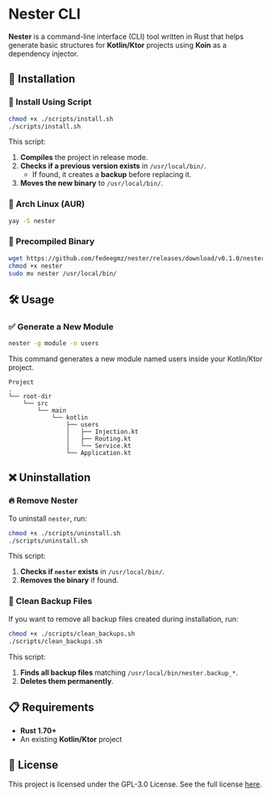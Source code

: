 # Nester CLI

**Nester** is a command-line interface (CLI) tool written in Rust that helps generate basic structures for **Kotlin/Ktor** projects using **Koin** as a dependency injector.

## 🚀 Installation

### 🔧 Install Using Script

```bash
chmod +x ./scripts/install.sh
./scripts/install.sh
```

This script:
1. **Compiles** the project in release mode.
2. **Checks if a previous version exists** in `/usr/local/bin/`.
   - If found, it creates a **backup** before replacing it.
3. **Moves the new binary** to `/usr/local/bin/`.

### 🏹 Arch Linux (AUR)

```bash
yay -S nester
```

### 📁 Precompiled Binary

```bash
wget https://github.com/fedeegmz/nester/releases/download/v0.1.0/nester
chmod +x nester
sudo mv nester /usr/local/bin/
```

## 🛠 Usage

### ✅ Generate a New Module

```bash
nester -g module -n users
```

This command generates a new module named users inside your Kotlin/Ktor project.

```
Project
.
└── root-dir
    └── src
        └── main
            └── kotlin
                ├── users
                │   ├── Injection.kt
                │   ├── Routing.kt
                │   └── Service.kt
                └── Application.kt
```

## ❌ Uninstallation

### 🔥 Remove Nester

To uninstall `nester`, run:

```bash
chmod +x ./scripts/uninstall.sh
./scripts/uninstall.sh
```

This script:
1. **Checks if `nester` exists** in `/usr/local/bin/`.
2. **Removes the binary** if found.

### 🧹 Clean Backup Files

If you want to remove all backup files created during installation, run:

```bash
chmod +x ./scripts/clean_backups.sh
./scripts/clean_backups.sh
```

This script:
1. **Finds all backup files** matching `/usr/local/bin/nester.backup_*`.
2. **Deletes them permanently**.

## 📋 Requirements

- **Rust 1.70+**
- An existing **Kotlin/Ktor** project

## 📜 License

This project is licensed under the GPL-3.0 License.
See the full license [here](LICENSE).
